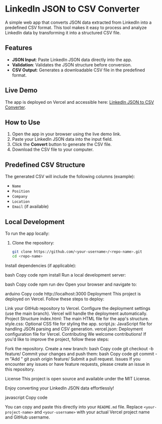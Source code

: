 # LinkedIn JSON to CSV Converter

A simple web app that converts JSON data extracted from LinkedIn into a predefined CSV format. This tool makes it easy to process and analyze LinkedIn data by transforming it into a structured CSV file.

## Features

- **JSON Input**: Paste LinkedIn JSON data directly into the app.
- **Validation**: Validates the JSON structure before conversion.
- **CSV Output**: Generates a downloadable CSV file in the predefined format.

## Live Demo

The app is deployed on Vercel and accessible here: [LinkedIn JSON to CSV Converter](https://<your-project-name>.vercel.app).

## How to Use

1. Open the app in your browser using the live demo link.
2. Paste your LinkedIn JSON data into the input field.
3. Click the **Convert** button to generate the CSV file.
4. Download the CSV file to your computer.

## Predefined CSV Structure

The generated CSV will include the following columns (example):
- `Name`
- `Position`
- `Company`
- `Location`
- `Email` (if available)

## Local Development

To run the app locally:

1. Clone the repository:
   ```bash
   git clone https://github.com/<your-username>/<repo-name>.git
   cd <repo-name>
Install dependencies (if applicable):

bash
Copy code
npm install
Run a local development server:

bash
Copy code
npm run dev
Open your browser and navigate to:

arduino
Copy code
http://localhost:3000
Deployment
This project is deployed on Vercel. Follow these steps to deploy:

Link your GitHub repository to Vercel.
Configure the deployment settings (use the main branch).
Vercel will handle the deployment automatically.
Project Structure
index.html: The main HTML file for the app's structure.
style.css: Optional CSS file for styling the app.
script.js: JavaScript file for handling JSON parsing and CSV generation.
vercel.json: Deployment configuration file for Vercel.
Contributing
We welcome contributions! If you'd like to improve the project, follow these steps:

Fork the repository.
Create a new branch:
bash
Copy code
git checkout -b feature/<feature-name>
Commit your changes and push them:
bash
Copy code
git commit -m "Add <feature-description>"
git push origin feature/<feature-name>
Submit a pull request.
Issues
If you encounter any issues or have feature requests, please create an issue in this repository.

License
This project is open source and available under the MIT License.

Enjoy converting your LinkedIn JSON data effortlessly!

javascript
Copy code

You can copy and paste this directly into your `README.md` file. Replace `<your-project-name>` and `<your-username>` with your actual Vercel project name and GitHub username.



